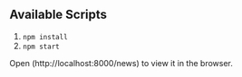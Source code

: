 ## Available Scripts

1. `npm install`
2. `npm start`

Open (http://localhost:8000/news) to view it in the browser.
